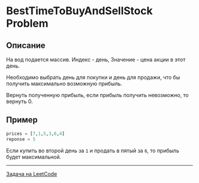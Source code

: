 # BestTimeToBuyAndSellStock Problem

## Описание

На вод подается массив. Индекс - день, Значение - цена акции в этот день.

Необходимо выбрать день для покупки и день для продажи, что бы получить максимально возможную прибыль.

Вернуть полученную прибыль, если прибыль получить невозможно, то вернуть 0.

## Пример
```python
prices = [7,1,5,3,6,4]
reponse = 5
```
Если купить во второй день за `1` и продать в пятый за `6`, то прибыль будет максимальной.

---
<a href="https://leetcode.com/problems/best-time-to-buy-and-sell-stock/">Задача на LeetCode</a>